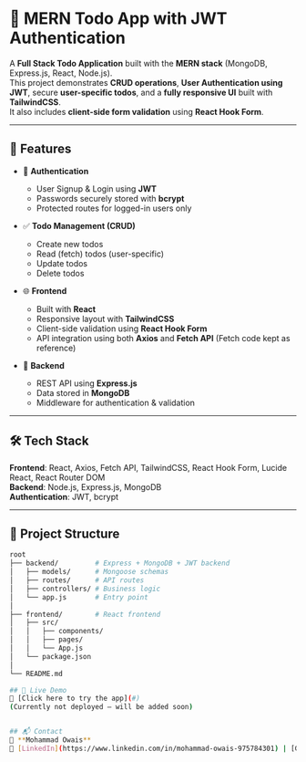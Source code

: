 # 📝 MERN Todo App with JWT Authentication

A **Full Stack Todo Application** built with the **MERN stack** (MongoDB, Express.js, React, Node.js).  
This project demonstrates **CRUD operations**, **User Authentication using JWT**, secure **user-specific todos**, and a **fully responsive UI** built with **TailwindCSS**.  
It also includes **client-side form validation** using **React Hook Form**.

---

## 🚀 Features
- 🔑 **Authentication**
  - User Signup & Login using **JWT**
  - Passwords securely stored with **bcrypt**
  - Protected routes for logged-in users only

- ✅ **Todo Management (CRUD)**
  - Create new todos
  - Read (fetch) todos (user-specific)
  - Update todos
  - Delete todos

- 🌐 **Frontend**
  - Built with **React**
  - Responsive layout with **TailwindCSS**
  - Client-side validation using **React Hook Form**
  - API integration using both **Axios** and **Fetch API** (Fetch code kept as reference)

- 📡 **Backend**
  - REST API using **Express.js**
  - Data stored in **MongoDB**
  - Middleware for authentication & validation

---

## 🛠️ Tech Stack
**Frontend**: React, Axios, Fetch API, TailwindCSS, React Hook Form, Lucide React, React Router DOM  
**Backend**: Node.js, Express.js, MongoDB  
**Authentication**: JWT, bcrypt  

---

## 📂 Project Structure
```bash
root
├── backend/         # Express + MongoDB + JWT backend
│   ├── models/      # Mongoose schemas
│   ├── routes/      # API routes
│   ├── controllers/ # Business logic
│   └── app.js       # Entry point
│
├── frontend/        # React frontend
│   ├── src/
│   │   ├── components/
│   │   ├── pages/
│   │   └── App.js
│   └── package.json
│
└── README.md

## 🔗 Live Demo
🚀 [Click here to try the app](#)  
(Currently not deployed – will be added soon)


## 📬 Contact
👤 **Mohammad Owais**  
🔗 [LinkedIn](https://www.linkedin.com/in/mohammad-owais-975784301) | [GitHub](https://github.com/iamowais123)

